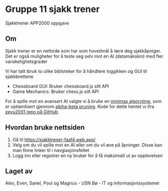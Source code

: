 # Gruppe 11 sjakk trener
Sjakktrener APP2000 oppgave

## Om
Sjakk trener er en nettside som har som hovedmål å lære deg sjakkåpniger. Det er også muligheter for å teste seg selv mot en AI (datamakskin) med fler vanskelighetsgrader

Vi har tatt ibruk to ulike bibloteker for å håndtere loggikken og GUI til sjakkbrettene
- Chessboard GUI: Bruker chessboard.js sitt API
- Game Mechanics: Bruker chess.js sitt API

For å spille mot en avansert AI valgte vi å bruke en [minimax algorytme](https://www.chessprogramming.org/Minimax), som er optiamlisert gjennom [alpha-beta pruning](https://en.wikipedia.org/wiki/Alpha–beta_pruning). Kode for dette hentet vi ifra [zeyu2001 repo på GitHub](https://github.com/zeyu2001/chess-ai#about).

## Hvordan bruke nettsiden
1. Gå til https://sjakktrener-faaf4.web.app/
2. Velg om du vil spille mot en AI eller om du vil øve på åpninger. Disse kan man finne linker til i navgiasjonsfeltet
3. Logg inn eller registrer en ny bruker for å få maksimalt ut av opplevelsen

## Laget av
Alex, Even, Sanel, Poul og Magnus - USN Bø - IT og informasjonssystemer
